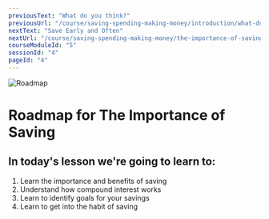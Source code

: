 ```yaml
---
previousText: "What do you think?"
previousUrl: "/course/saving-spending-making-money/introduction/what-do-you-think"
nextText: "Save Early and Often"
nextUrl: "/course/saving-spending-making-money/the-importance-of-saving/save-early-and-often"
courseModuleId: "5"
sessionId: "4"
pageId: "4"
---
```



![Roadmap](/assets/img/roadmap.png)
# Roadmap for The Importance of Saving
## In today's lesson we're going to learn to:
1. Learn the importance and benefits of saving
2. Understand how compound interest works
3. Learn to identify goals for your savings
4. Learn to get into the habit of saving

